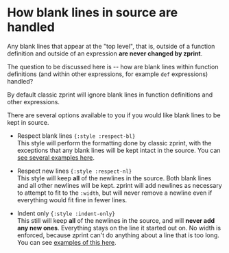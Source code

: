 # How blank lines in source are handled

Any blank lines that appear at the "top level", that is, outside of
a function definition and outside of an expression __are never changed
by zprint__.

The question to be discussed here is -- how are blank lines within function
definitions (and within other expressions, for example `def` expressions)
handled? 

By default classic zprint will ignore blank lines in function definitions
and other expressions.  

There are several options available to you if you would like blank lines
to be kept in source.

  * Respect blank lines `{:style :respect-bl}`  
  This style will perform the formatting done by classic zprint, with the
  exceptions that any blank lines will be kept intact in the source.
  You can [see several examples here](../types/respectbl.md).

  * Respect new lines `{:style :respect-nl}`  
  This style will keep __all__ of the newlines in the source.  Both blank
  lines and all other newlines will be kept.  zprint will add newlines as
  necessary to attempt to fit to the `:width`, but will never remove a
  newline even if everything would fit fine in fewer lines.
  
  * Indent only `{:style :indent-only}`  
  This still will keep __all__ of the newlines in the source, and will
  __never add any new ones__.  Everything stays on the line it started
  out on.  No width is enforced, because zprint can't do anything about
  a line that is too long.  You can see 
  [examples of this here](../types/indentonly.md).


